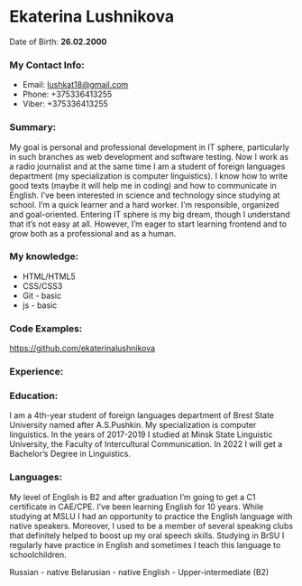 # Ekaterina Lushnikova
Date of Birth: **26.02.2000**

### **My Contact Info:**
* Email: lushkat18@gmail.com
* Phone: +375336413255
* Viber: +375336413255

### **Summary:**
My goal is personal and professional development in IT sphere, particularly in such branches as web development and software testing. Now I work as a radio journalist and at the same time I am a student of foreign languages department (my specialization is computer linguistics). I know how to write good texts (maybe it will help me in coding) and how to communicate in English. I’ve been interested in science and technology since studying at school. I’m a quick learner and a hard worker. I’m responsible, organized and goal-oriented. Entering IT sphere is my big dream, though I understand that it’s not easy at all. However, I’m eager to start learning frontend and to grow both as a professional and as a human.

### **My knowledge:**
* HTML/HTML5
* CSS/CSS3
* Git - basic
* js - basic

### **Code Examples:**
https://github.com/ekaterinalushnikova

### **Experience:**

### **Education:**
I am a 4th-year student of foreign languages department of Brest State University named after A.S.Pushkin. My specialization is computer linguistics. In the years of 2017-2019 I studied at Minsk State Linguistic University, the Faculty of Intercultural Communication. In 2022 I will get a Bachelor’s Degree in Linguistics. 

### **Languages:**
My level of English is B2 and after graduation I’m going to get a C1 certificate in CAE/CPE. I’ve been learning English for 10 years. While studying at MSLU I had an opportunity to practice the English language with native speakers. Moreover, I used to be a member of several speaking clubs that definitely helped to boost up my oral speech skills. Studying in BrSU I regularly have practice in English and sometimes I teach this language to schoolchildren.

Russian - native
Belarusian - native
English - Upper-intermediate (B2)


